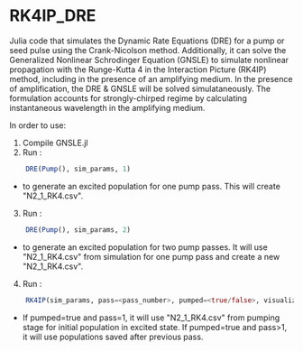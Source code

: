 # RK4IP_DRE
Julia code that simulates the Dynamic Rate Equations (DRE) for a pump or seed pulse using the Crank-Nicolson method. Additionally, it can solve the Generalized Nonlinear Schrodinger Equation (GNSLE) to simulate nonlinear propagation with the Runge-Kutta 4 in the Interaction Picture (RK4IP) method, including in the presence of an amplifying medium. In the presence of amplification, the DRE & GNSLE will be solved simulataneously. The formulation accounts for strongly-chirped regime by calculating instantaneous wavelength in the amplifying medium. 

In order to use:
1) Compile GNSLE.jl
2) Run :
```julia
    DRE(Pump(), sim_params, 1)
```
 - to generate an excited population for one pump pass. This will create "N2_1_RK4.csv".
3) Run :
```julia
    DRE(Pump(), sim_params, 2)
```
 - to generate an excited population for two pump passes. It will use "N2_1_RK4.csv" from simulation for one pump pass and create a new "N2_1_RK4.csv".
4) Run :
```julia
    RK4IP(sim_params, pass=<pass_number>, pumped=<true/false>, visualize=<true/false>)
```
- If pumped=true and pass=1, it will use "N2_1_RK4.csv" from pumping stage for initial population in excited state. If pumped=true and pass>1, it will use populations saved after previous pass.
